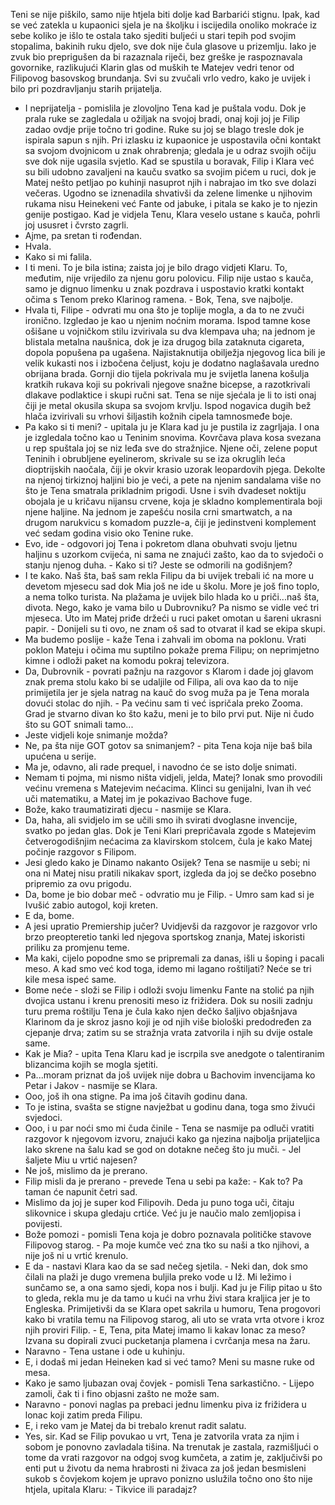Teni se nije piškilo, samo nije htjela biti dolje kad Barbarići stignu. Ipak, kad se već zatekla u kupaonici sjela je na školjku i iscijedila onoliko mokraće iz sebe koliko je išlo te ostala tako sjediti buljeći u stari tepih pod svojim stopalima, bakinih ruku djelo, sve dok nije čula glasove u prizemlju. Iako je zvuk bio preprigušen da bi razaznala riječi, bez greške je raspoznavala govornike, razlikujući Klarin glas od muških te Matejev vedri tenor od Filipovog basovskog brundanja. Svi su zvučali vrlo vedro, kako je uvijek i bilo pri pozdravljanju starih prijatelja.
- I neprijatelja - pomislila je zlovoljno Tena kad je puštala vodu. Dok je prala ruke se zagledala u ožiljak na svojoj bradi, onaj koji joj je Filip zadao ovdje prije točno tri godine. Ruke su joj se blago tresle dok je ispirala sapun s njih. Pri izlasku iz kupaonice je  uspostavila očni kontakt sa svojom dvojnicom u znak ohrabrenja; gledala je u odraz svojih očiju sve dok nije ugasila svjetlo. 
Kad se spustila u boravak, Filip i Klara već su bili udobno zavaljeni na kauču svatko sa svojim pićem u ruci, dok je Matej nešto petljao po kuhinji nasuprot njih i nabrajao im tko sve dolazi večeras. Ugodno se iznenadila shvativši da zelene limenke u njihovim rukama nisu Heinekeni već Fante od jabuke, i pitala se kako je to njezin genije postigao.
Kad je vidjela Tenu, Klara veselo ustane s kauča, pohrli joj ususret i čvrsto zagrli.
- Ajme, pa sretan ti rođendan.
- Hvala.
- Kako si mi falila.
- I ti meni.
To je bila istina; zaista joj je bilo drago vidjeti Klaru. To, međutim, nije vrijedilo za njenu goru polovicu.
Filip nije ustao s kauča, samo je dignuo limenku u znak pozdrava i uspostavio kratki kontakt očima s Tenom preko Klarinog ramena. - Bok, Tena, sve najbolje.
- Hvala ti, Filipe - odvrati mu ona što je toplije mogla, a da to ne zvuči ironično.
Izgledao je kao u njenim noćnim morama. Ispod tamne kose ošišane u vojničkom stilu izvirivala su dva klempava uha; na jednom je blistala metalna naušnica, dok je iza drugog bila zataknuta cigareta, dopola popušena pa ugašena. Najistaknutija obilježja njegovog lica bili je velik kukasti nos i izbočena čeljust, koju je dodatno naglašavala uredno obrijana brada. Gornji dio tijela pokrivala mu je svijetla lanena košulja kratkih rukava koji su pokrivali njegove snažne bicepse, a razotkrivali dlakave podlaktice i skupi ručni sat. Tena se nije sjećala je li to isti onaj čiji je metal okusila skupa sa svojom krvlju. Ispod nogavica dugih bež hlača izvirivali su vrhovi šiljastih kožnih cipela tamnosmeđe boje.
- Pa kako si ti meni? - upitala ju je Klara kad ju je pustila iz zagrljaja. I ona je izgledala točno kao u Teninim snovima. Kovrčava plava kosa svezana u rep spuštala joj se niz leđa sve do stražnjice. Njene oči, zelene poput Teninih i obrubljene eyelinerom, skrivale su se iza okruglih leća dioptrijskih naočala, čiji je okvir krasio uzorak leopardovih pjega. Dekolte na njenoj tirkiznoj haljini bio je veći, a pete na njenim sandalama više no što je Tena smatrala prikladnim prigodi. Usne i svih dvadeset noktiju obojala je u kričavu nijansu crvene, koja je skladno komplementirala boji njene haljine. Na jednom je zapešću nosila crni smartwatch, a na drugom narukvicu s komadom puzzle-a, čiji je jedinstveni komplement već sedam godina visio oko Tenine ruke.
- Evo, ide - odgovori joj Tena i pokretom dlana obuhvati svoju ljetnu haljinu s uzorkom cvijeća, ni sama ne znajući zašto, kao da to svjedoči o stanju njenog duha. - Kako si ti? Jeste se odmorili na godišnjem?
- I te kako. Naš šta, baš sam rekla Filipu da bi uvijek trebali ić na more u devetom mjesecu sad dok Mia još ne ide u školu. More je još fino toplo, a nema tolko turista. Na plažama je uvijek bilo hlada ko u priči...naš šta, divota. Nego, kako je vama bilo u Dubrovniku? Pa nismo se vidle već tri mjeseca.
Uto im Matej priđe držeći u ruci paket omotan u šareni ukrasni papir. - Donijeli su ti ovo, ne znam oš sad to otvarat il kad se ekipa skupi.
- Ma budemo poslije - kaže Tena i zahvali im oboma na poklonu. Vrati poklon Mateju i očima mu suptilno pokaže prema Filipu; on neprimjetno kimne i odloži paket na komodu pokraj televizora.
- Da, Dubrovnik - povrati pažnju na razgovor s Klarom i dade joj glavom znak prema stolu kako bi se udaljile od Filipa, ali ova kao da to nije primijetila jer je sjela natrag na kauč do svog muža pa je Tena morala dovući stolac do njih. - Pa većinu sam ti već ispričala preko Zooma. Grad je stvarno divan ko što kažu, meni je to bilo prvi put. Nije ni čudo što su GOT snimali tamo...
- Jeste vidjeli koje snimanje možda?
- Ne, pa šta nije GOT gotov sa snimanjem? - pita Tena koja nije baš bila upućena u serije.
- Ma je, odavno, ali rade prequel, i navodno će se isto dolje snimati.
- Nemam ti pojma, mi nismo ništa vidjeli, jelda, Matej? Ionak smo provodili većinu vremena s Matejevim nećacima. Klinci su genijalni, Ivan ih već uči matematiku, a Matej im je pokazivao Bachove fuge.
- Bože, kako traumatizirati djecu - nasmije se Klara.
- Da, haha, ali svidjelo im se učili smo ih svirati dvoglasne invencije, svatko po jedan glas.
Dok je Teni Klari prepričavala zgode s Matejevim četverogodišnjim nećacima za klavirskom stolcem, čula je kako Matej počinje razgovor s Filipom.
- Jesi gledo kako je Dinamo nakanto Osijek?
Tena se nasmije u sebi; ni ona ni Matej nisu pratili nikakav sport, izgleda da joj se dečko posebno pripremio za ovu prigodu.
- Da, bome je bio dobar meč - odvratio mu je Filip. - Umro sam kad si je Ivušić zabio autogol, koji kreten.
- E da, bome.
- A jesi upratio Premiership jučer?
Uvidjevši da razgovor je razgovor vrlo brzo preopteretio tanki led njegova sportskog znanja, Matej iskoristi priliku za promjenu teme.
- Ma kaki, cijelo popodne smo se pripremali za danas, išli u šoping i pacali meso. A kad smo već kod toga, idemo mi lagano roštiljati? Neće se tri kile mesa ispeć same.
- Bome neće - složi se Filip i odloži svoju limenku Fante na stolić pa njih dvojica ustanu i krenu prenositi meso iz frižidera. Dok su nosili zadnju turu prema roštilju Tena je čula kako njen dečko šaljivo objašnjava Klarinom da je skroz jasno koji je od njih više biološki predodređen za cjepanje drva; zatim su se stražnja vrata zatvorila i njih su dvije ostale same.
- Kak je Mia? - upita Tena Klaru kad je iscrpila sve anedgote o talentiranim blizancima kojih se mogla sjetiti.
- Pa...moram priznat da još uvijek nije dobra u Bachovim invencijama ko Petar i Jakov - nasmije se Klara.
- Ooo, još ih ona stigne. Pa ima još čitavih godinu dana.
- To je istina, svašta se stigne navježbat u godinu dana, toga smo živući svjedoci.
- Ooo, i u par noći smo mi čuda činile - Tena se nasmije pa odluči vratiti razgovor k njegovom izvoru, znajući kako ga njezina najbolja prijateljica lako skrene na šalu kad se god on dotakne nečeg što ju muči. - Jel šaljete Miu u vrtić najesen?
- Ne još, mislimo da je prerano.
- Filip misli da je prerano - prevede Tena u sebi pa kaže: - Kak to? Pa taman će napunit četri sad.
- Mislimo da joj je super kod Filipovih. Deda ju puno toga uči, čitaju slikovnice i skupa gledaju crtiće. Već ju je naučio malo zemljopisa i povijesti.
- Bože pomozi - pomisli Tena koja je dobro poznavala političke stavove Filipovog starog. - Pa moje kumče već zna tko su naši a tko njihovi, a nije još ni u vrtić krenulo. 
- E da - nastavi Klara kao da se sad nečeg sjetila. - Neki dan, dok smo čilali na plaži je dugo vremena buljila preko vode u Iž. Mi ležimo i sunčamo se, a ona samo sjedi, kopa nos i bulji. Kad ju je Filip pitao u što to gleda, rekla mu je da tamo u kući na vrhu živi stara kraljica jer je to Engleska.
Primijetivši da se Klara opet sakrila u humoru, Tena progovori kako bi vratila temu na Filipovog starog, ali uto se vrata vrta otvore i kroz njih proviri Filip. - E, Tena, pita Matej imamo li kakav lonac za meso?
Izvana su dopirali zvuci pucketanja plamena i cvrčanja mesa na žaru.
- Naravno - Tena ustane i ode u kuhinju.
- E, i dodaš mi jedan Heineken kad si već tamo? Meni su masne ruke od mesa.
- Kako je samo ljubazan ovaj čovjek - pomisli Tena sarkastično. - Lijepo zamoli, čak ti i fino objasni zašto ne može sam. 
- Naravno - ponovi naglas pa prebaci jednu limenku piva iz frižidera u lonac koji zatim preda Filipu.
- E, i reko vam je Matej da bi trebalo krenut radit salatu.
- Yes, sir.
Kad se Filip povukao u vrt, Tena je zatvorila vrata za njim i sobom je ponovno zavladala tišina. Na trenutak je zastala, razmišljući o tome da vrati razgovor na odgoj svog kumčeta, a zatim je, zaključivši po enti put u životu da nema hrabrosti ni živaca za još jedan besmisleni sukob s čovjekom kojem je upravo ponizno uslužila točno ono što nije htjela, upitala Klaru: - Tikvice ili paradajz?